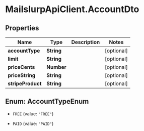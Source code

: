 # MailslurpApiClient.AccountDto

## Properties
Name | Type | Description | Notes
------------ | ------------- | ------------- | -------------
**accountType** | **String** |  | [optional] 
**limit** | **String** |  | [optional] 
**priceCents** | **Number** |  | [optional] 
**priceString** | **String** |  | [optional] 
**stripeProduct** | **String** |  | [optional] 


<a name="AccountTypeEnum"></a>
## Enum: AccountTypeEnum


* `FREE` (value: `"FREE"`)

* `PAID` (value: `"PAID"`)




